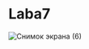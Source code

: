 # Laba7
![Снимок экрана (6)](https://user-images.githubusercontent.com/86187865/171015549-19addd33-01a5-452b-934d-3c109e518d63.png)
